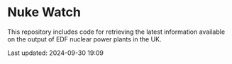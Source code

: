 # Nuke Watch

This repository includes code for retrieving the latest information available on the output of EDF nuclear power plants in the UK.

Last updated: 2024-09-30 19:09